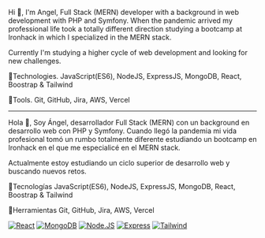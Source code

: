Hi 👋, I'm Angel, Full Stack (MERN) developer with a background in web development with PHP and Symfony. When the pandemic arrived my professional life took a totally different direction studying a bootcamp at Ironhack in which I specialized in the MERN stack. 

Currently I'm studying a higher cycle of web development and looking for new challenges.

🚀Technologies.
JavaScript(ES6), NodeJS, ExpressJS, MongoDB, React, Boostrap & Tailwind

📌Tools.
Git, GitHub, Jira, AWS, Vercel

---

Hola 👋, Soy Ángel, desarrollador Full Stack (MERN) con un background en desarrollo web con PHP y Symfony. Cuando llegó la pandemia mi vida profesional tomó un rumbo totalmente diferente estudiando un bootcamp en Ironhack en el que me especialicé en el MERN stack. 

Actualmente estoy estudiando un ciclo superior de desarrollo web y buscando nuevos retos.

🚀Tecnologías
JavaScript(ES6), NodeJS, ExpressJS, MongoDB, React, Boostrap & Tailwind

📌Herramientas
Git, GitHub, Jira, AWS, Vercel

[![React](https://img.shields.io/badge/React-1399c4?style=for-the-badge&logo=react&logoColor=white&labelColor=101010)]()
[![MongoDB](https://img.shields.io/badge/MongoDB-47A248?style=for-the-badge&logo=mongodb&logoColor=white&labelColor=101010)]()
[![Node.JS](https://img.shields.io/badge/Node.JS-339933?style=for-the-badge&logo=node.js&logoColor=white&labelColor=101010)]()
[![Express](https://img.shields.io/badge/Express-353535?style=for-the-badge&logo=express&logoColor=white&labelColor=101010)]()
[![Tailwind](https://img.shields.io/badge/tailwindcss-1399c4?style=for-the-badge&logo=tailwindcss&logoColor=white&labelColor=101010)]()

